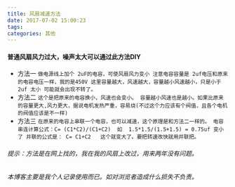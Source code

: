 ```yaml
---
title: 风扇减速方法
date: 2017-07-02 15:00:23
tags:
categories: 其他
---
```


#### 普通风扇风力过大，噪声太大可以通过此方法DIY
+ 方法一
`
做电源线上加个 2uF的电容，可使风扇风力变小
注意电容容量是 2uf电压和原来的电容电压一样，我的是450V
这里容量越大，风速越大，容量越小风速越小，只是小于2uf 太小 可能就会出现不转了。
`
+ 方法二
`
这个是把原来的电容换小，风速也会变小。
容量越小风速也是越小。如果比原来的容量更大,风力更大，据说电机发热严重，容易烧(不过这个力应该有个阀值，且各个电机的阀值应该是不一样)
`
+ 方法三
`
在原来的电容上串联一个电容，也可以减速，这个原理是和方法二一样的。
电容串连计算公式：C= (C1*C2)/(C1+C2)  如  1.5*1.5/(1.5+1.5) = 0.75uf 变小了
并联的公式是： C= C1+C2   这个就变大了。要把转速改快就用并联把。
`

###### 提示：方法是在网上找的，我在我的风扇上改过，用来两年没有问题。
###### 本博客主要是我个人记录使用而已。如对浏览者造成什么损失不负责。